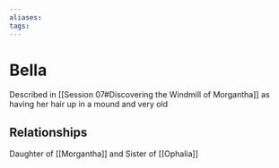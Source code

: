 ```yaml
---
aliases: 
tags: 
---
```


# Bella

Described in [[Session 07#Discovering the Windmill of Morgantha]] as having her hair up in a mound and very old

## Relationships

Daughter of [[Morgantha]] and Sister of [[Ophalia]]